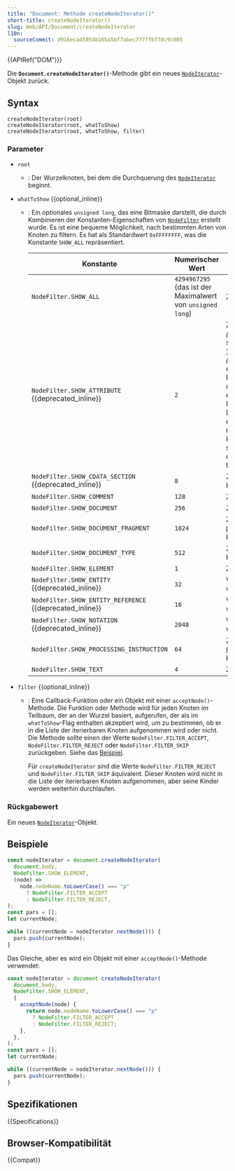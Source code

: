 ```yaml
---
title: "Document: Methode createNodeIterator()"
short-title: createNodeIterator()
slug: Web/API/Document/createNodeIterator
l10n:
  sourceCommit: d916eca45954b16ba5bf7abec777ffb778c9c805
---
```


{{APIRef("DOM")}}

Die **`Document.createNodeIterator()`**-Methode gibt ein neues [`NodeIterator`](/de/docs/Web/API/NodeIterator)-Objekt zurück.

## Syntax

```js-nolint
createNodeIterator(root)
createNodeIterator(root, whatToShow)
createNodeIterator(root, whatToShow, filter)
```

### Parameter

- `root`

  - : Der Wurzelknoten, bei dem die Durchquerung des [`NodeIterator`](/de/docs/Web/API/NodeIterator) beginnt.

- `whatToShow` {{optional_inline}}

  - : Ein optionales `unsigned long`, das eine Bitmaske darstellt, die durch
    Kombinieren der Konstanten-Eigenschaften von
    [`NodeFilter`](https://www.w3.org/TR/DOM-Level-2-Traversal-Range/traversal.html#Traversal-NodeFilter) erstellt wurde.
    Es ist eine bequeme Möglichkeit, nach bestimmten Arten von Knoten zu filtern. Es hat als Standardwert
    `0xFFFFFFFF`, was die Konstante `SHOW_ALL` repräsentiert.

    | Konstante                                                | Numerischer Wert                                           | Beschreibung                                                                                                                                                                                                                                                                                                                                                                                                                                 |
    | -------------------------------------------------------- | ---------------------------------------------------------- | -------------------------------------------------------------------------------------------------------------------------------------------------------------------------------------------------------------------------------------------------------------------------------------------------------------------------------------------------------------------------------------------------------------------------------------------- |
    | `NodeFilter.SHOW_ALL`                                    | `4294967295` (das ist der Maximalwert von `unsigned long`) | Zeigt alle Knoten.                                                                                                                                                                                                                                                                                                                                                                                                                           |
    | `NodeFilter.SHOW_ATTRIBUTE` {{deprecated_inline}}        | `2`                                                        | Zeigt Attributknoten [`Attr`](/de/docs/Web/API/Attr). Dies ist nur sinnvoll, wenn ein [`TreeWalker`](/de/docs/Web/API/TreeWalker) mit einem [`Attr`](/de/docs/Web/API/Attr)-Knoten als Wurzel erstellt wird. In diesem Fall bedeutet es, dass der Attributknoten an erster Stelle der Iteration oder Durchquerung erscheint. Da Attribute nie Kinder anderer Knoten sind, erscheinen sie nicht, wenn über den Dokumentbaum traversiert wird. |
    | `NodeFilter.SHOW_CDATA_SECTION` {{deprecated_inline}}    | `8`                                                        | Zeigt [`CDATASection`](/de/docs/Web/API/CDATASection)-Knoten.                                                                                                                                                                                                                                                                                                                                                                                |
    | `NodeFilter.SHOW_COMMENT`                                | `128`                                                      | Zeigt [`Comment`](/de/docs/Web/API/Comment)-Knoten.                                                                                                                                                                                                                                                                                                                                                                                          |
    | `NodeFilter.SHOW_DOCUMENT`                               | `256`                                                      | Zeigt [`Document`](/de/docs/Web/API/Document)-Knoten.                                                                                                                                                                                                                                                                                                                                                                                        |
    | `NodeFilter.SHOW_DOCUMENT_FRAGMENT`                      | `1024`                                                     | Zeigt [`DocumentFragment`](/de/docs/Web/API/DocumentFragment)-Knoten.                                                                                                                                                                                                                                                                                                                                                                        |
    | `NodeFilter.SHOW_DOCUMENT_TYPE`                          | `512`                                                      | Zeigt [`DocumentType`](/de/docs/Web/API/DocumentType)-Knoten.                                                                                                                                                                                                                                                                                                                                                                                |
    | `NodeFilter.SHOW_ELEMENT`                                | `1`                                                        | Zeigt [`Element`](/de/docs/Web/API/Element)-Knoten.                                                                                                                                                                                                                                                                                                                                                                                          |
    | `NodeFilter.SHOW_ENTITY` {{deprecated_inline}}           | `32`                                                       | Veraltet, nicht mehr verwendbar.                                                                                                                                                                                                                                                                                                                                                                                                             |
    | `NodeFilter.SHOW_ENTITY_REFERENCE` {{deprecated_inline}} | `16`                                                       | Veraltet, nicht mehr verwendbar.                                                                                                                                                                                                                                                                                                                                                                                                             |
    | `NodeFilter.SHOW_NOTATION` {{deprecated_inline}}         | `2048`                                                     | Veraltet, nicht mehr verwendbar.                                                                                                                                                                                                                                                                                                                                                                                                             |
    | `NodeFilter.SHOW_PROCESSING_INSTRUCTION`                 | `64`                                                       | Zeigt [`ProcessingInstruction`](/de/docs/Web/API/ProcessingInstruction)-Knoten.                                                                                                                                                                                                                                                                                                                                                              |
    | `NodeFilter.SHOW_TEXT`                                   | `4`                                                        | Zeigt [`Text`](/de/docs/Web/API/Text)-Knoten.                                                                                                                                                                                                                                                                                                                                                                                                |

- `filter` {{optional_inline}}

  - : Eine Callback-Funktion oder ein Objekt mit einer `acceptNode()`-Methode. Die Funktion oder Methode wird für jeden Knoten im Teilbaum, der an der Wurzel basiert, aufgerufen, der als im `whatToShow`-Flag enthalten akzeptiert wird, um zu bestimmen, ob er in die Liste der iterierbaren Knoten aufgenommen wird oder nicht. Die Methode sollte einen der Werte `NodeFilter.FILTER_ACCEPT`, `NodeFilter.FILTER_REJECT` oder `NodeFilter.FILTER_SKIP` zurückgeben. Siehe das [Beispiel](#beispiele).

    Für `createNodeIterator` sind die Werte `NodeFilter.FILTER_REJECT` und `NodeFilter.FILTER_SKIP` äquivalent. Dieser Knoten wird nicht in die Liste der iterierbaren Knoten aufgenommen, aber seine Kinder werden weiterhin durchlaufen.

### Rückgabewert

Ein neues [`NodeIterator`](/de/docs/Web/API/NodeIterator)-Objekt.

## Beispiele

```js
const nodeIterator = document.createNodeIterator(
  document.body,
  NodeFilter.SHOW_ELEMENT,
  (node) =>
    node.nodeName.toLowerCase() === "p"
      ? NodeFilter.FILTER_ACCEPT
      : NodeFilter.FILTER_REJECT,
);
const pars = [];
let currentNode;

while ((currentNode = nodeIterator.nextNode())) {
  pars.push(currentNode);
}
```

Das Gleiche, aber es wird ein Objekt mit einer `acceptNode()`-Methode verwendet:

```js
const nodeIterator = document.createNodeIterator(
  document.body,
  NodeFilter.SHOW_ELEMENT,
  {
    acceptNode(node) {
      return node.nodeName.toLowerCase() === "p"
        ? NodeFilter.FILTER_ACCEPT
        : NodeFilter.FILTER_REJECT;
    },
  },
);
const pars = [];
let currentNode;

while ((currentNode = nodeIterator.nextNode())) {
  pars.push(currentNode);
}
```

## Spezifikationen

{{Specifications}}

## Browser-Kompatibilität

{{Compat}}
